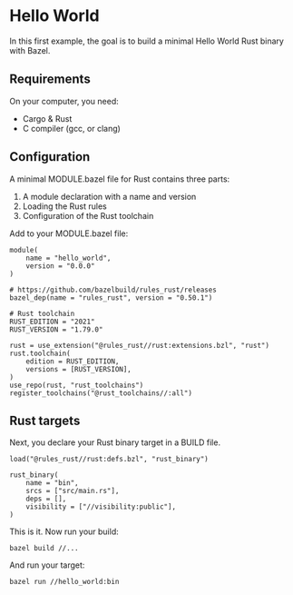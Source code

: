 
# Hello World 

In this first example, the goal is to build a minimal Hello World Rust binary with Bazel.

## Requirements

On your computer, you need:

* Cargo & Rust
* C compiler (gcc, or clang)

## Configuration 

A minimal MODULE.bazel file for Rust contains three parts:

1) A module declaration with a name and version
2) Loading the Rust rules
3) Configuration of the Rust toolchain

Add to your MODULE.bazel file:

```Starlark
module(
    name = "hello_world",
    version = "0.0.0"
)
 
# https://github.com/bazelbuild/rules_rust/releases
bazel_dep(name = "rules_rust", version = "0.50.1")

# Rust toolchain
RUST_EDITION = "2021"
RUST_VERSION = "1.79.0"

rust = use_extension("@rules_rust//rust:extensions.bzl", "rust")
rust.toolchain(
    edition = RUST_EDITION,
    versions = [RUST_VERSION],
)
use_repo(rust, "rust_toolchains")
register_toolchains("@rust_toolchains//:all")
```

## Rust targets

Next, you declare your Rust binary target in a BUILD file.

```Starlark
load("@rules_rust//rust:defs.bzl", "rust_binary")

rust_binary(
    name = "bin",
    srcs = ["src/main.rs"],
    deps = [],
    visibility = ["//visibility:public"],
)
```

This is it. Now run your build:

`bazel build //...`

And run your target:

`bazel run //hello_world:bin`

